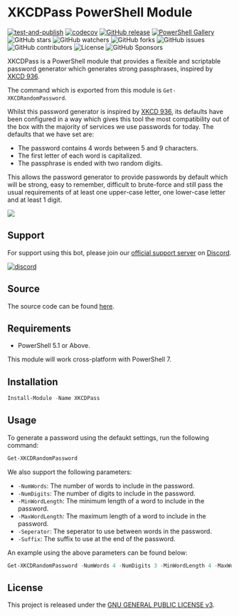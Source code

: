 # XKCDPass PowerShell Module

[![test-and-publish](https://github.com/adambirds/xkcd-pass-pwsh/actions/workflows/test-and-publish.yml/badge.svg?branch=main)](https://github.com/adambirds/xkcd-pass-pwsh/actions/workflows/test-and-publish.yml)
[![codecov](https://codecov.io/gh/adambirds/xkcd-pass-pwsh/branch/main/graph/badge.svg?token=XQGNSR1A57)](https://codecov.io/gh/adambirds/xkcd-pass-pwsh)
[![GitHub release](https://img.shields.io/github/release/adambirds/xkcd-pass-pwsh.svg)](https://github.com/adambirds/xkcd-pass=pwsh/releases/latest)
[![PowerShell Gallery](https://img.shields.io/powershellgallery/dt/XKCDPass?style=plastic)](https://www.powershellgallery.com/packages/XKCDPass)
![GitHub stars](https://img.shields.io/github/stars/adambirds/xkcd-pass-pwsh.svg)
![GitHub watchers](https://img.shields.io/github/watchers/adambirds/xkcd-pass-pwsh.svg)
![GitHub forks](https://img.shields.io/github/forks/adambirds/xkcd-pass-pwsh.svg)
![GitHub issues](https://img.shields.io/github/issues/adambirds/xkcd-pass-pwsh.svg)
![GitHub contributors](https://img.shields.io/github/contributors/adambirds/xkcd-pass-pwsh.svg)
![License](https://img.shields.io/github/license/adambirds/xkcd-pass-pwsh.svg)
![GitHub Sponsors](https://img.shields.io/github/sponsors/adambirds)

XKCDPass is a PowerShell module that provides a flexible and scriptable password generator which generates strong passphrases, inspired by [XKCD 936][xkcd].

The command which is exported from this module is `Get-XKCDRandomPassword`.

Whilst this password generator is inspired by [XKCD 936][xkcd], its defaults have been configured in a way which gives this tool the most compatibility out of the box with the majority of services we use passwords for today. The defaults that we have set are:
* The password contains 4 words between 5 and 9 characters.
* The first letter of each word is capitalized.
* The passphrase is ended with two random digits.

This allows the password generator to provide passwords by default which will be strong, easy to remember, difficult to brute-force and still pass the usual requirements of at least one upper-case letter, one lower-case letter and at least 1 digit.

[xkcd]: https://xkcd.com/936/
![](https://imgs.xkcd.com/comics/password_strength.png)

## Support
For support using this bot, please join our [official support server](https://discord.gg/f5veJaa4ZX) on [Discord](https://discord.com).

[![discord](https://img.shields.io/discord/941885906443468880?color=%237289DA&label=Coding%20And%20Gaming%20With%20Adam&logo=discord&logoColor=white)](https://discord.gg/f5veJaa4ZX)

## Source
The source code can be found [here](https://github.com/adambirds/xkcd-pass-pwsh).

## Requirements

* PowerShell 5.1 or Above.

This module will work cross-platform with PowerShell 7.

## Installation

```powershell
Install-Module -Name XKCDPass
```

## Usage

To generate a password using the defaukt settings, run the following command:

```powershell
Get-XKCDRandomPassword
```

We also support the following parameters:

* `-NumWords`: The number of words to include in the password.
* `-NumDigits`: The number of digits to include in the password.
* `-MinWordLength`: The minimum length of a word to include in the password.
* `-MaxWordLength`: The maximum length of a word to include in the password.
* `-Seperator`: The seperator to use between words in the password.
* `-Suffix`: The suffix to use at the end of the password.

An example using the above parameters can be found below:

```powershell
Get-XKCDRandomPassword -NumWords 4 -NumDigits 3 -MinWordLength 4 -MaxWordLength 6 -Separator _ -Suffix !
```

## License

This project is released under the [GNU GENERAL PUBLIC LICENSE v3](https://github.com/adambirds/xkcd-pass-pwsh/blob/main/LICENSE).
